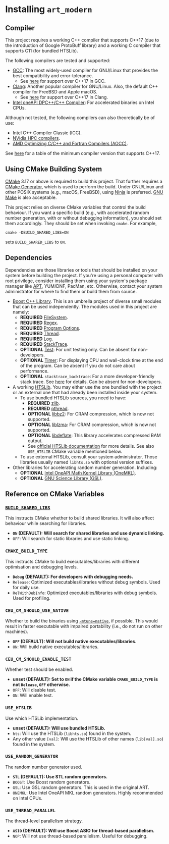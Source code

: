 # Installing `art_modern`

## Compiler

This project requires a working C++ compiler that supports C++17 (due to the introduction of Google ProtoBuff library) and a working C compiler that supports C11 (for bundled HTSLib).

The following compilers are tested and supported:

- [GCC](https://gcc.gnu.org/): The most widely-used compiler for GNU/Linux that provides the best compatibility and error-tolerance.
  - See [here](https://gcc.gnu.org/projects/cxx-status.html#cxx17) for support over C++17 in GCC.
- [Clang](https://clang.llvm.org/): Another popular compiler for GNU/Linux. Also, the default C++ compiler for FreeBSD and Apple macOS.
  - See [here](https://clang.llvm.org/cxx_status.html#cxx17) for support over C++17 in Clang.
- [Intel oneAPI DPC++/C++ Compiler](https://www.intel.com/content/www/us/en/developer/tools/oneapi/dpc-compiler.html): For accelerated binaries on Intel CPUs.

Although not tested, the following compilers can also theoretically be of use:

- Intel C++ Compiler Classic (ICC).
- [NVidia HPC compilers](https://developer.nvidia.com/hpc-compilers).
- [AMD Optimizing C/C++ and Fortran Compilers (AOCC)](https://www.amd.com/en/developer/aocc.html).

See [here](https://en.cppreference.com/w/cpp/17) for a table of the minimum compiler version that supports C++17.

## Using CMake Building System

[CMake](https://cmake.org/) 3.17 or above is required to build this project. That further requires a [CMake Generator](https://cmake.org/cmake/help/latest/manual/cmake-generators.7.html), which is used to perform the build. Under GNU/Linux and other POSIX systems (e.g., macOS, FreeBSD), using [Ninja](https://ninja-build.org/) is preferred. [GNU Make](https://www.gnu.org/software/make) is also acceptable.

This project relies on diverse CMake variables that control the build behaviour. If you want a specific build (e.g., with accelerated random number generation, with or without debugging information), you should set them accordingly. They should be set when invoking `cmake`. For example,

```shell
cmake -DBUILD_SHARED_LIBS=ON
```

sets `BUILD_SHARED_LIBS` to `ON`.

## Dependencies

Dependencies are those libraries or tools that should be installed on your system before building the project. If you're using a personal computer with root privilege, consider installing them using your system's package manager like [APT](https://wiki.debian.org/Apt), YUM/DNF, PacMan, etc. Otherwise, contact your system administrator for where to find them or build them from source.

- [Boost C++ Library](https://www.boost.org/). This is an umbrella project of diverse small modules that can be used independently. The modules used in this project are namely:
    - **REQUIRED** [FileSystem](https://www.boost.org/doc/libs/1_85_0/libs/filesystem/).
    - **REQUIRED** [Regex](https://www.boost.org/doc/libs/1_85_0/libs/regex/).
    - **REQUIRED** [Program Options](https://www.boost.org/doc/libs/1_85_0/libs/program_options/).
    - **REQUIRED** [Thread](https://www.boost.org/doc/libs/1_85_0/libs/thread/).
    - **REQUIRED** [Log](https://www.boost.org/doc/libs/1_85_0/libs/log/).
    - **REQUIRED** [StackTrace](https://www.boost.org/doc/libs/1_85_0/doc/html/stacktrace.html).
    - **OPTIONAL** [Test](https://www.boost.org/doc/libs/1_85_0/libs/test/): For unit testing only. Can be absent for non-developers.
    - **OPTIONAL** [Timer](https://www.boost.org/doc/libs/1_85_0/libs/timer/): For displaying CPU and wall-clock time at the end of the program. Can be absent if you do not care about performance.
    - **OPTIONAL** `stacktrace_backtrace`: For a more developer-friendly stack trace. See [here](https://www.boost.org/doc/libs/1_85_0/doc/html/stacktrace/configuration_and_build.html) for details. Can be absent for non-developers.
- A working [HTSLib](https://www.htslib.org/). You may either use the one bundled with the project or an external one that had already been installed inside your system.
    - To use bundled HTSLib sources, you need to have:
        - **REQUIRED** [zlib](https://www.zlib.net/).
        - **REQUIRED** [pthread](https://www.man7.org/linux/man-pages/man7/pthreads.7.html).
        - **OPTIONAL** [libbz2](http://www.bzip.org/): For CRAM compression, which is now not supported.
        - **OPTIONAL** [liblzma](https://tukaani.org/xz/): For CRAM compression, which is now not supported.
        - **OPTIONAL** [libdeflate](https://github.com/ebiggers/libdeflate): This library accelerates compressed BAM output.
        - See [official HTSLib documentation](https://github.com/samtools/samtools/blob/master/INSTALL) for more details. See also `USE_HTSLIB` CMake variable mentioned below.
    - To use external HTSLib, consult your system administrator. Those libraries usually named `libhts.so` with optional version suffixes.
- Other libraries for accelerating random number generation. Including:
    - **OPTIONAL** [Intel OneAPI Math Kernel Library (OneMKL)](https://www.intel.com/content/www/us/en/developer/tools/oneapi/onemkl.html).
    - **OPTIONAL** [GNU Science Library (GSL)](https://www.gnu.org/software/gsl/).

## Reference on CMake Variables

### [`BUILD_SHARED_LIBS`](https://cmake.org/cmake/help/latest/variable/BUILD_SHARED_LIBS.html)

This instructs CMake whether to build shared libraries. It will also affect behaviour while searching for libraries.

- **`ON` (DEFAULT): Will search for shared libraries and use dynamic linking.**
- `OFF`: Will search for static libraries and use static linking.

### [`CMAKE_BUILD_TYPE`](https://cmake.org/cmake/help/latest/variable/CMAKE_BUILD_TYPE.html)

This instructs CMake to build executables/libraries with different optimisation and debugging levels.

- **`Debug` (DEFAULT): For developers with debugging needs.**
- `Release`: Optimized executables/libraries without debug symbols. Used for daily use.
- `RelWithDebInfo`: Optimized executables/libraries with debug symbols. Used for profiling.

### `CEU_CM_SHOULD_USE_NATIVE`

Whether to build the binaries using [`-mtune=native`](https://gcc.gnu.org/onlinedocs/gcc-14.1.0/gcc/x86-Options.html#index-march-16), if possible. This would result in faster executable with impaired portability (i.e., do not run on other machines).

- **`OFF` (DEFAULT): Will not build native executables/libraries.**
- `ON`: Will build native executables/libraries.

### `CEU_CM_SHOULD_ENABLE_TEST`

Whether test should be enabled.

- **unset (DEFAULT): Set to `ON` if the CMake variable `CMAKE_BUILD_TYPE` is not `Release`, `OFF` otherwise.**
- `OFF`: Will disable test.
- `ON`: Will enable test.

### `USE_HTSLIB`

Use which HTSLib implementation.

- **unset (DEFAULT): Will use bundled HTSLib.**
- `hts`: Will use the HTSLib (`libhts.so`) found in the system.
- Any other value `[val]`: Will use the HTSLib of other names (`lib[val].so`) found in the system.

### `USE_RANDOM_GENERATOR`

The random number generator used.

- **`STL` (DEFAULT): Use STL random generators.**
- `BOOST`: Use Boost random generators.
- `GSL`: Use GSL random generators. This is used in the original ART.
- `ONEMKL`: Use Intel OneAPI MKL random generators. Highly recommended on Intel CPUs.

### `USE_THREAD_PARALLEL`

The thread-level parallelism strategy.

- **`ASIO` (DEFAULT): Will use Boost ASIO for thread-based parallelism.**
- `NOP`: Will not use thread-based parallelism. Useful for debugging.
